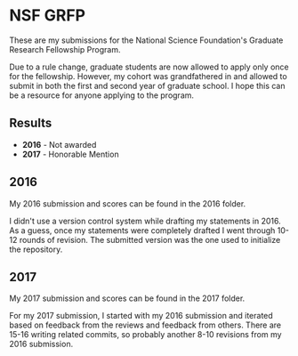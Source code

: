 
# NSF GRFP

These are my submissions for the National Science Foundation's Graduate Research Fellowship Program.

Due to a rule change, graduate students are now allowed to apply only once for the fellowship.
However, my cohort was grandfathered in and allowed to submit in both the first and second year of graduate school.
I hope this can be a resource for anyone applying to the program.

## Results
 * **2016** - Not awarded
 * **2017** - Honorable Mention

## 2016

My 2016 submission and scores can be found in the 2016 folder.

I didn't use a version control system while drafting my statements in 2016.
As a guess, once my statements were completely drafted I went through 10-12 rounds of revision.
The submitted version was the one used to initialize the repository.

## 2017

My 2017 submission and scores can be found in the 2017 folder.

For my 2017 submission, I started with my 2016 submission and iterated based on feedback from the reviews and feedback from others.
There are 15-16 writing related commits, so probably another 8-10 revisions from my 2016 submission.





